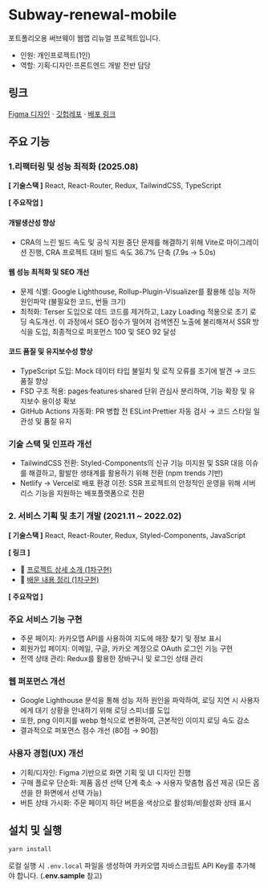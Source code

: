 # Subway-renewal-mobile

포트폴리오용 써브웨이 웹앱 리뉴얼 프로젝트입니다.

- 인원: 개인프로젝트(1인)
- 역할: 기획·디자인·프론트엔드 개발 전반 담당

## 링크

[Figma 디자인](https://www.figma.com/design/5dXjJo6Bb9yCzm6oKcefEa/%EC%8D%A8%EB%B8%8C%EC%9B%A8%EC%9D%B4-%EA%B0%84%ED%8E%B8%EC%A3%BC%EB%AC%B8%EC%9B%B9--%EB%AA%A8%EB%B0%94%EC%9D%BC-?node-id=0-1&t=T4iO4obpLMsJXUsx-1) · [깃헙레포](https://github.com/sukyoungshin/subway-renewal-mobile/tree/master) · [배포 링크](https://subway-renewal-mobile.vercel.app/)

## 주요 기능

### 1.리팩터링 및 성능 최적화 (2025.08)

**[ 기술스택 ]** React, React-Router, Redux, TailwindCSS, TypeScript<br/>

**[ 주요작업 ]**

#### 개발생산성 향상
- CRA의 느린 빌드 속도 및 공식 지원 중단 문제를 해결하기 위해 Vite로 마이그레이션 진행, CRA 프로젝트 대비 빌드 속도 36.7% 단축 (7.9s → 5.0s)
#### 웹 성능 최적화 및 SEO 개선
- 문제 식별: Google Lighthouse, Rollup-Plugin-Visualizer를 활용해 성능 저하 원인파악 (불필요한 코드, 번들 크기)
- 최적화: Terser 도입으로 데드 코드를 제거하고, Lazy Loading 적용으로 초기 로딩 속도개선. 이 과정에서 SEO 점수가 떨어져 검색엔진 노출에 불리해져서 SSR 방식을 도입, 최종적으로 퍼포먼스 100 및 SEO 92 달성
#### 코드 품질 및 유지보수성 향상
- TypeScript 도입: Mock 데이터 타입 불일치 및 로직 오류를 조기에 발견 → 코드 품질 향상
- FSD 구조 적용: pages·features·shared 단위 관심사 분리하여, 기능 확장 및 유지보수 용이성 확보
- GitHub Actions 자동화: PR 병합 전 ESLint·Prettier 자동 검사 → 코드 스타일 일관성 및 품질 유지
### 기술 스택 및 인프라 개선
- TailwindCSS 전환: Styled-Components의 신규 기능 미지원 및 SSR 대응 이슈를 해결하고, 활발한 생태계를 활용하기 위해 전환 (npm trends 기반)
- Netlify → Vercel로 배포 환경 이전: SSR 프로젝트의 안정적인 운영을 위해 서버리스 기능을 지원하는 배포플랫폼으로 전환

### 2. 서비스 기획 및 초기 개발 (2021.11 ~ 2022.02)

**[ 기술스택 ]** React, React-Router, Redux, Styled-Components, JavaScript<br/>

**[ 링크 ]**

- 📄 [프로젝트 상세 소개 (1차구현)](https://www.notion.so/f87299ddf4fa471a9def39386c7492ea)
- 📝 [배운 내용 정리 (1차구현)](https://github.com/sukyoungshin/TIL/blob/main/Note/subway-renewal-mobile.md)

**[ 주요작업 ]**

### 주요 서비스 기능 구현
- 주문 페이지: 카카오맵 API를 사용하여 지도에 매장 찾기 및 정보 표시
- 회원가입 페이지: 이메일, 구글, 카카오 계정으로 OAuth 로그인 기능 구현
- 전역 상태 관리: Redux를 활용한 장바구니 및 로그인 상태 관리
### 웹 퍼포먼스 개선
- Google Lighthouse 분석을 통해 성능 저하 원인을 파악하여, 로딩 지연 시 사용자에게 대기 상황을 안내하기 위해 로딩 스피너를 도입
- 또한, png 이미지를 webp 형식으로 변환하여, 근본적인 이미지 로딩 속도 감소
- 결과적으로 퍼포먼스 점수 개선 (80점 → 90점)
### 사용자 경험(UX) 개선
- 기획/디자인: Figma 기반으로 화면 기획 및 UI 디자인 진행
- 구매 플로우 단순화: 제품 옵션 선택 단계 축소 → 사용자 맞춤형 옵션 제공 (모든 옵션을 한 화면에서 선택 가능)
- 버튼 상태 가시화: 주문 페이지 하단 버튼을 색상으로 활성화/비활성화 상태 표시


## 설치 및 실행

```bash
yarn install
```

로컬 실행 시 `.env.local` 파일을 생성하여 카카오맵 자바스크립트 API Key를 추가해야 합니다. (**.env.sample** 참고)
